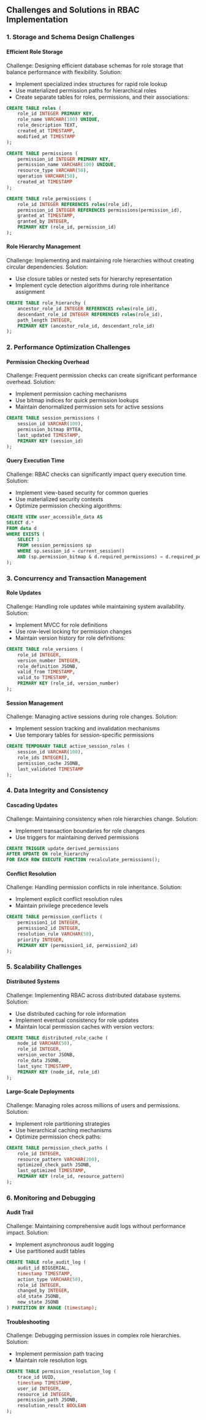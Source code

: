 ## Challenges and Solutions in RBAC Implementation

### 1. Storage and Schema Design Challenges

#### Efficient Role Storage
Challenge: Designing efficient database schemas for role storage that balance performance with flexibility.
Solution: 
- Implement specialized index structures for rapid role lookup
- Use materialized permission paths for hierarchical roles
- Create separate tables for roles, permissions, and their associations:
```sql
CREATE TABLE roles (
    role_id INTEGER PRIMARY KEY,
    role_name VARCHAR(100) UNIQUE,
    role_description TEXT,
    created_at TIMESTAMP,
    modified_at TIMESTAMP
);

CREATE TABLE permissions (
    permission_id INTEGER PRIMARY KEY,
    permission_name VARCHAR(100) UNIQUE,
    resource_type VARCHAR(50),
    operation VARCHAR(50),
    created_at TIMESTAMP
);

CREATE TABLE role_permissions (
    role_id INTEGER REFERENCES roles(role_id),
    permission_id INTEGER REFERENCES permissions(permission_id),
    granted_at TIMESTAMP,
    granted_by INTEGER,
    PRIMARY KEY (role_id, permission_id)
);
```

#### Role Hierarchy Management
Challenge: Implementing and maintaining role hierarchies without creating circular dependencies.
Solution:
- Use closure tables or nested sets for hierarchy representation
- Implement cycle detection algorithms during role inheritance assignment
```sql
CREATE TABLE role_hierarchy (
    ancestor_role_id INTEGER REFERENCES roles(role_id),
    descendant_role_id INTEGER REFERENCES roles(role_id),
    path_length INTEGER,
    PRIMARY KEY (ancestor_role_id, descendant_role_id)
);
```

### 2. Performance Optimization Challenges

#### Permission Checking Overhead
Challenge: Frequent permission checks can create significant performance overhead.
Solution:
- Implement permission caching mechanisms
- Use bitmap indices for quick permission lookups
- Maintain denormalized permission sets for active sessions
```sql
CREATE TABLE session_permissions (
    session_id VARCHAR(100),
    permission_bitmap BYTEA,
    last_updated TIMESTAMP,
    PRIMARY KEY (session_id)
);
```

#### Query Execution Time
Challenge: RBAC checks can significantly impact query execution time.
Solution:
- Implement view-based security for common queries
- Use materialized security contexts
- Optimize permission checking algorithms:
```sql
CREATE VIEW user_accessible_data AS
SELECT d.*
FROM data d
WHERE EXISTS (
    SELECT 1 
    FROM session_permissions sp
    WHERE sp.session_id = current_session()
    AND (sp.permission_bitmap & d.required_permissions) = d.required_permissions
);
```

### 3. Concurrency and Transaction Management

#### Role Updates
Challenge: Handling role updates while maintaining system availability.
Solution:
- Implement MVCC for role definitions
- Use row-level locking for permission changes
- Maintain version history for role definitions:
```sql
CREATE TABLE role_versions (
    role_id INTEGER,
    version_number INTEGER,
    role_definition JSONB,
    valid_from TIMESTAMP,
    valid_to TIMESTAMP,
    PRIMARY KEY (role_id, version_number)
);
```

#### Session Management
Challenge: Managing active sessions during role changes.
Solution:
- Implement session tracking and invalidation mechanisms
- Use temporary tables for session-specific permissions
```sql
CREATE TEMPORARY TABLE active_session_roles (
    session_id VARCHAR(100),
    role_ids INTEGER[],
    permission_cache JSONB,
    last_validated TIMESTAMP
);
```

### 4. Data Integrity and Consistency

#### Cascading Updates
Challenge: Maintaining consistency when role hierarchies change.
Solution:
- Implement transaction boundaries for role changes
- Use triggers for maintaining derived permissions
```sql
CREATE TRIGGER update_derived_permissions
AFTER UPDATE ON role_hierarchy
FOR EACH ROW EXECUTE FUNCTION recalculate_permissions();
```

#### Conflict Resolution
Challenge: Handling permission conflicts in role inheritance.
Solution:
- Implement explicit conflict resolution rules
- Maintain privilege precedence levels
```sql
CREATE TABLE permission_conflicts (
    permission1_id INTEGER,
    permission2_id INTEGER,
    resolution_rule VARCHAR(50),
    priority INTEGER,
    PRIMARY KEY (permission1_id, permission2_id)
);
```

### 5. Scalability Challenges

#### Distributed Systems
Challenge: Implementing RBAC across distributed database systems.
Solution:
- Use distributed caching for role information
- Implement eventual consistency for role updates
- Maintain local permission caches with version vectors:
```sql
CREATE TABLE distributed_role_cache (
    node_id VARCHAR(50),
    role_id INTEGER,
    version_vector JSONB,
    role_data JSONB,
    last_sync TIMESTAMP,
    PRIMARY KEY (node_id, role_id)
);
```

#### Large-Scale Deployments
Challenge: Managing roles across millions of users and permissions.
Solution:
- Implement role partitioning strategies
- Use hierarchical caching mechanisms
- Optimize permission check paths:
```sql
CREATE TABLE permission_check_paths (
    role_id INTEGER,
    resource_pattern VARCHAR(200),
    optimized_check_path JSONB,
    last_optimized TIMESTAMP,
    PRIMARY KEY (role_id, resource_pattern)
);
```

### 6. Monitoring and Debugging

#### Audit Trail
Challenge: Maintaining comprehensive audit logs without performance impact.
Solution:
- Implement asynchronous audit logging
- Use partitioned audit tables
```sql
CREATE TABLE role_audit_log (
    audit_id BIGSERIAL,
    timestamp TIMESTAMP,
    action_type VARCHAR(50),
    role_id INTEGER,
    changed_by INTEGER,
    old_state JSONB,
    new_state JSONB
) PARTITION BY RANGE (timestamp);
```

#### Troubleshooting
Challenge: Debugging permission issues in complex role hierarchies.
Solution:
- Implement permission path tracing
- Maintain role resolution logs
```sql
CREATE TABLE permission_resolution_log (
    trace_id UUID,
    timestamp TIMESTAMP,
    user_id INTEGER,
    resource_id INTEGER,
    permission_path JSONB,
    resolution_result BOOLEAN
);
```

